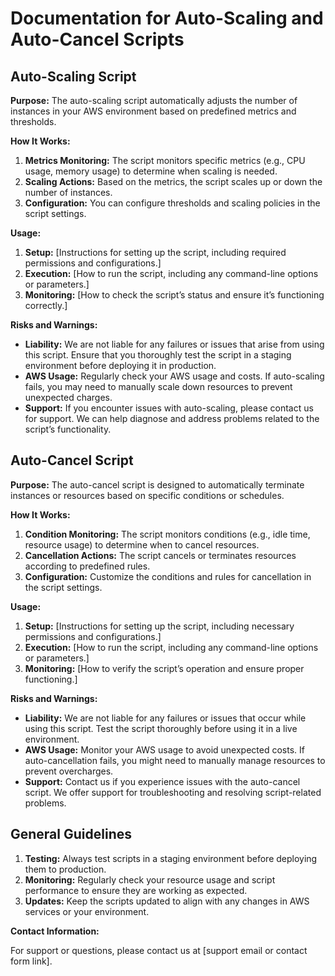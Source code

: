  
# Documentation for Auto-Scaling and Auto-Cancel Scripts

## Auto-Scaling Script

**Purpose:**
The auto-scaling script automatically adjusts the number of instances in your AWS environment based on predefined metrics and thresholds.

**How It Works:**
1. **Metrics Monitoring:** The script monitors specific metrics (e.g., CPU usage, memory usage) to determine when scaling is needed.
2. **Scaling Actions:** Based on the metrics, the script scales up or down the number of instances.
3. **Configuration:** You can configure thresholds and scaling policies in the script settings.

**Usage:**
1. **Setup:** [Instructions for setting up the script, including required permissions and configurations.]
2. **Execution:** [How to run the script, including any command-line options or parameters.]
3. **Monitoring:** [How to check the script’s status and ensure it’s functioning correctly.]

**Risks and Warnings:**
- **Liability:** We are not liable for any failures or issues that arise from using this script. Ensure that you thoroughly test the script in a staging environment before deploying it in production.
- **AWS Usage:** Regularly check your AWS usage and costs. If auto-scaling fails, you may need to manually scale down resources to prevent unexpected charges.
- **Support:** If you encounter issues with auto-scaling, please contact us for support. We can help diagnose and address problems related to the script’s functionality.

## Auto-Cancel Script

**Purpose:**
The auto-cancel script is designed to automatically terminate instances or resources based on specific conditions or schedules.

**How It Works:**
1. **Condition Monitoring:** The script monitors conditions (e.g., idle time, resource usage) to determine when to cancel resources.
2. **Cancellation Actions:** The script cancels or terminates resources according to predefined rules.
3. **Configuration:** Customize the conditions and rules for cancellation in the script settings.

**Usage:**
1. **Setup:** [Instructions for setting up the script, including necessary permissions and configurations.]
2. **Execution:** [How to run the script, including any command-line options or parameters.]
3. **Monitoring:** [How to verify the script’s operation and ensure proper functioning.]

**Risks and Warnings:**
- **Liability:** We are not liable for any failures or issues that occur while using this script. Test the script thoroughly before using it in a live environment.
- **AWS Usage:** Monitor your AWS usage to avoid unexpected costs. If auto-cancellation fails, you might need to manually manage resources to prevent overcharges.
- **Support:** Contact us if you experience issues with the auto-cancel script. We offer support for troubleshooting and resolving script-related problems.

## General Guidelines

1. **Testing:** Always test scripts in a staging environment before deploying them to production.
2. **Monitoring:** Regularly check your resource usage and script performance to ensure they are working as expected.
3. **Updates:** Keep the scripts updated to align with any changes in AWS services or your environment.

**Contact Information:**

For support or questions, please contact us at [support email or contact form link].
